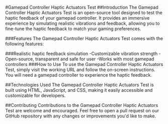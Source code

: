 #Gamepad Controller Haptic Actuators Test
##Introduction
The Gamepad Controller Haptic Actuators Test is an open-source tool designed to test the haptic feedback of your gamepad controller. It provides an immersive experience by simulating realistic vibrations and feedback, allowing you to fine-tune the haptic feedback to match your gaming preferences.

###Features
The Gamepad Controller Haptic Actuators Test comes with the following features:

###Realistic haptic feedback simulation
-Customizable vibration strength
-Open-source, transparent and safe for user
-Works with most gamepad controllers
###How to Use
To use the Gamepad Controller Haptic Actuators Test, simply visit the working URL and follow the on-screen instructions. You will need a gamepad controller to experience the haptic feedback.

##Technologies Used
The Gamepad Controller Haptic Actuators Test is built using HTML, JavaScript, and CSS, making it easily accessible and customizable for developers.

##Contributing
Contributions to the Gamepad Controller Haptic Actuators Test are welcome and encouraged. Feel free to open a pull request on our GitHub repository with any changes or improvements you'd like to make.
